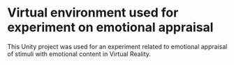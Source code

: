 # Virtual environment used for experiment on emotional appraisal

This Unity project was used for an experiment related to emotional appraisal of stimuli with emotional content in Virtual Reality.
